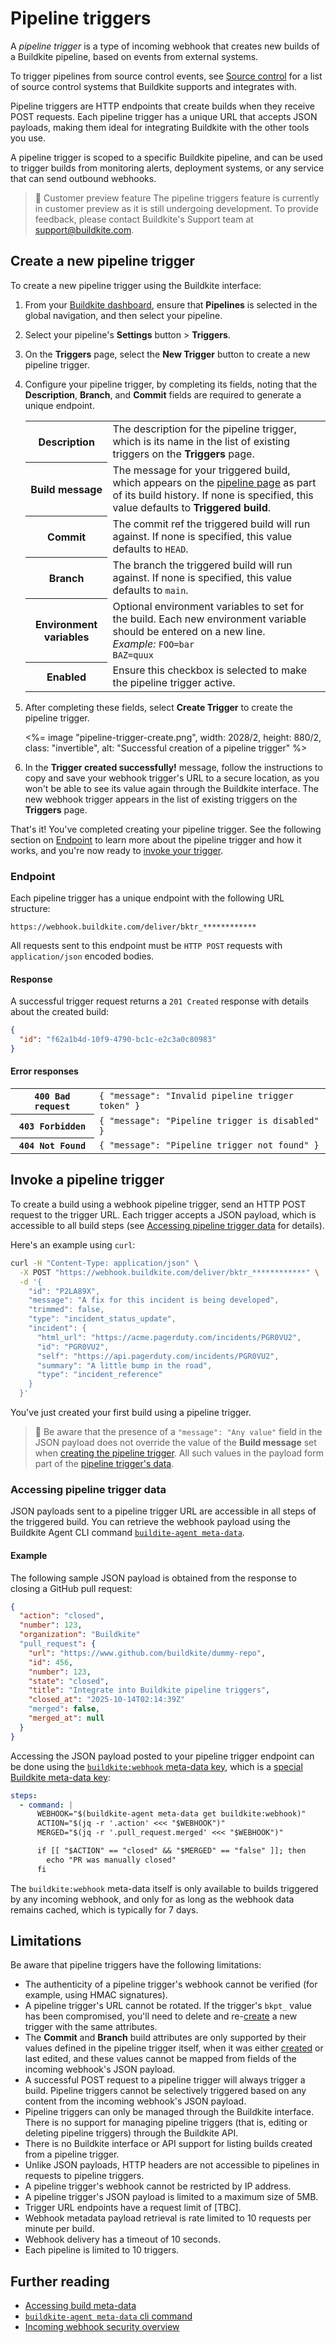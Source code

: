 # Pipeline triggers

A _pipeline trigger_ is a type of incoming webhook that creates new builds of a Buildkite pipeline, based on events from external systems.

To trigger pipelines from source control events, see [Source control](/docs/pipelines/source-control) for a list of source control systems that Buildkite supports and integrates with.

Pipeline triggers are HTTP endpoints that create builds when they receive POST requests. Each pipeline trigger has a unique URL that accepts JSON payloads, making them ideal for integrating Buildkite with the other tools you use.

A pipeline trigger is scoped to a specific Buildkite pipeline, and can be used to trigger builds from monitoring alerts, deployment systems, or any service that can send outbound webhooks.

> 📘 Customer preview feature
> The pipeline triggers feature is currently in customer preview as it is still undergoing development. To provide feedback, please contact Buildkite's Support team at [support@buildkite.com](mailto:support@buildkite.com).

## Create a new pipeline trigger

To create a new pipeline trigger using the Buildkite interface:

1. From your [Buildkite dashboard](https://buildkite.com/~), ensure that **Pipelines** is selected in the global navigation, and then select your pipeline.

1. Select your pipeline's **Settings** button > **Triggers**.

1. On the **Triggers** page, select the **New Trigger** button to create a new pipeline trigger.

1. Configure your pipeline trigger, by completing its fields, noting that the **Description**, **Branch**, and **Commit** fields are required to generate a unique endpoint.
    <table class="responsive-table">
      <tbody>
        <tr>
          <th>Description</th>
          <td>The description for the pipeline trigger, which is its name in the list of existing triggers on the <strong>Triggers</strong> page.</td>
        </tr>
        <tr>
          <th>Build message</th>
          <td>The message for your triggered build, which appears on the <a href="/docs/pipelines/dashboard-walkthrough#pipeline-page">pipeline page</a> as part of its build history. If none is specified, this value defaults to <strong>Triggered build</strong>.</td>
        </tr>
        <tr>
          <th>Commit</th>
          <td>
            The commit ref the triggered build will run against. If none is specified, this value defaults to <code>HEAD</code>.
          </td>
        </tr>
        <tr>
          <th>Branch</th>
          <td>
            The branch the triggered build will run against. If none is specified, this value defaults to <code>main</code>.
          </td>
        </tr>
        <tr>
          <th>Environment variables</th>
          <td>
            Optional environment variables to set for the build. Each new environment variable should be entered on a new line.<br/>
            <em>Example:</em> <code>FOO=bar<br/>BAZ=quux</code>
          </td>
        </tr>
        <tr>
          <th>Enabled</th>
          <td>Ensure this checkbox is selected to make the pipeline trigger active.</td>
        </tr>
      </tbody>
    </table>

1. After completing these fields, select **Create Trigger** to create the pipeline trigger.

    <%= image "pipeline-trigger-create.png", width: 2028/2, height: 880/2, class: "invertible", alt: "Successful creation of a pipeline trigger" %>

1. In the **Trigger created successfully!** message, follow the instructions to copy and save your webhook trigger's URL to a secure location, as you won't be able to see its value again through the Buildkite interface. The new webhook trigger appears in the list of existing triggers on the **Triggers** page.

That's it! You've completed creating your pipeline trigger. See the following section on [Endpoint](#create-a-new-pipeline-trigger-endpoint) to learn more about the pipeline trigger and how it works, and you're now ready to [invoke your trigger](#invoke-a-pipeline-trigger).

### Endpoint

Each pipeline trigger has a unique endpoint with the following URL structure:

```
https://webhook.buildkite.com/deliver/bktr_************
```

All requests sent to this endpoint must be `HTTP POST` requests with `application/json` encoded bodies.

#### Response

A successful trigger request returns a `201 Created` response with details about the created build:

```json
{
  "id": "f62a1b4d-10f9-4790-bc1c-e2c3a0c80983"
}
```

#### Error responses

<table class="responsive-table">
  <tbody>
    <tr><th><code>400 Bad request</code></th><td><code>{ "message": "Invalid pipeline trigger token" }</code></td></tr>
    <tr><th><code>403 Forbidden</code></th><td><code>{ "message": "Pipeline trigger is disabled" }</code></td></tr>
    <tr><th><code>404 Not Found</code></th><td><code>{ "message": "Pipeline trigger not found" }</code></td></tr>
  </tbody>
</table>

## Invoke a pipeline trigger

To create a build using a webhook pipeline trigger, send an HTTP POST request to the trigger URL.
Each trigger accepts a JSON payload, which is accessible to all build steps (see [Accessing pipeline trigger data](#invoke-a-pipeline-trigger-accessing-pipeline-trigger-data) for details).

Here's an example using `curl`:

```bash
curl -H "Content-Type: application/json" \
  -X POST "https://webhook.buildkite.com/deliver/bktr_************" \
  -d '{
    "id": "P2LA89X",
    "message": "A fix for this incident is being developed",
    "trimmed": false,
    "type": "incident_status_update",
    "incident": {
      "html_url": "https://acme.pagerduty.com/incidents/PGR0VU2",
      "id": "PGR0VU2",
      "self": "https://api.pagerduty.com/incidents/PGR0VU2",
      "summary": "A little bump in the road",
      "type": "incident_reference"
    }
  }'
```

You've just created your first build using a pipeline trigger.

> 📘
> Be aware that the presence of a `"message": "Any value"` field in the JSON payload does not override the value of the **Build message** set when [creating the pipeline trigger](#create-a-new-pipeline-trigger). All such values in the payload form part of the [pipeline trigger's data](#invoke-a-pipeline-trigger-accessing-pipeline-trigger-data).

### Accessing pipeline trigger data

JSON payloads sent to a pipeline trigger URL are accessible in all steps of the triggered build.
You can retrieve the webhook payload using the Buildkite Agent CLI command [`buildite-agent meta-data`](/docs/pipelines/configure/build-meta-data).

#### Example

The following sample JSON payload is obtained from the response to closing a GitHub pull request:

```json
{
  "action": "closed",
  "number": 123,
  "organization": "Buildkite"
  "pull_request": {
    "url": "https://www.github.com/buildkite/dummy-repo",
    "id": 456,
    "number": 123,
    "state": "closed",
    "title": "Integrate into Buildkite pipeline triggers",
    "closed_at": "2025-10-14T02:14:39Z"
    "merged": false,
    "merged_at": null
  }
}

```

Accessing the JSON payload posted to your pipeline trigger endpoint can be done using the [`buildkite:webhook` meta-data key](/docs/pipelines/configure/build-meta-data#special-meta-data-buildkite-webhook), which is a [special Buildkite meta-data key](/docs/pipelines/configure/build-meta-data#special-meta-data):

```yaml
steps:
  - command: |
      WEBHOOK="$(buildkite-agent meta-data get buildkite:webhook)"
      ACTION="$(jq -r '.action' <<< "$WEBHOOK")"
      MERGED="$(jq -r '.pull_request.merged' <<< "$WEBHOOK")"

      if [[ "$ACTION" == "closed" && "$MERGED" == "false" ]]; then
        echo "PR was manually closed"
      fi
```

The `buildkite:webhook` meta-data itself is only available to builds triggered by any incoming webhook, and only for as long as the webhook data remains cached, which is typically for 7 days.

## Limitations

Be aware that pipeline triggers have the following limitations:

- The authenticity of a pipeline trigger's webhook cannot be verified (for example, using HMAC signatures).
- A pipeline trigger's URL cannot be rotated. If the trigger's `bkpt_` value has been compromised, you'll need to delete and re-[create](#create-a-new-pipeline-trigger) a new trigger with the same attributes.
- The **Commit** and **Branch** build attributes are only supported by their values defined in the pipeline trigger itself, when it was either [created](#create-a-new-pipeline-trigger) or last edited, and these values cannot be mapped from fields of the incoming webhook's JSON payload.
- A successful POST request to a pipeline trigger will always trigger a build. Pipeline triggers cannot be selectively triggered based on any content from the incoming webhook's JSON payload.
- Pipeline triggers can only be managed through the Buildkite interface. There is no support for managing pipeline triggers (that is, editing or deleting pipeline triggers) through the Buildkite API.
- There is no Buildkite interface or API support for listing builds created from a pipeline trigger.
- Unlike JSON payloads, HTTP headers are not accessible to pipelines in requests to pipeline triggers.
- A pipeline trigger's webhook cannot be restricted by IP address.
- A pipeline trigger's JSON payload is limited to a maximum size of 5MB.
- Trigger URL endpoints have a request limit of [TBC].
- Webhook metadata payload retrieval is rate limited to 10 requests per minute per build.
- Webhook delivery has a timeout of 10 seconds.
- Each pipeline is limited to 10 triggers.

## Further reading

- [Accessing build meta-data](/docs/pipelines/configure/build-meta-data#special-meta-data)
- [`buildkite-agent meta-data` cli command](/docs/agent/v3/cli-meta-data)
- [Incoming webhook security overview](docs/pipelines/security/incoming-webhooks#what-kind-of-information-on-incoming-webhooks-is-logged-by-buildkite)
